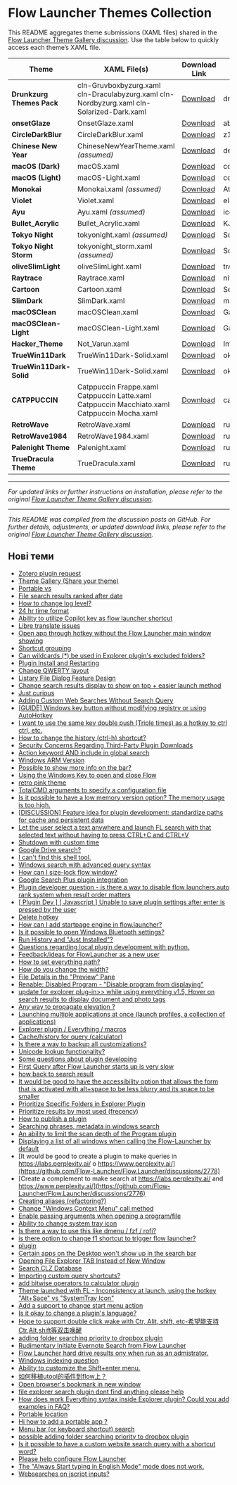 # Flow Launcher Themes Collection

This README aggregates theme submissions (XAML files) shared in the [Flow Launcher Theme Gallery discussion](https://github.com/Flow-Launcher/Flow.Launcher/discussions/1438). Use the table below to quickly access each theme’s XAML file.

| Theme                | XAML File(s)                                                                                                                                                                                                                                                                                       | Download Link                                                                                                                                                                                         | Author             |
|----------------------|-----------------------------------------------------------------------------------------------------------------------------------------------------------------------------------------------------------------------------------------------------------------------------------------------------|-------------------------------------------------------------------------------------------------------------------------------------------------------------------------------------------------------|--------------------|
| **Drunkzurg Themes Pack** | cln-Gruvboxbyzurg.xaml cln-Draculabyzurg.xaml cln-Nordbyzurg.xaml cln-Solarized-Dark.xaml                                       | [Download](https://github.com/drunkzurg/FlowLauncherUI.git)                                                            | drunkzurg          |
| **onsetGlaze**       | OnsetGlaze.xaml                                                                                                                                                                                                                                                                                     | [Download](https://github.com/abhidahal/onsetGlaze.flow/blob/main/OnsetGlaze.xaml)                                                                                                            | abhidahal          |                                                                                                        | abhidahal          |
| **CircleDarkBlur**   | CircleDarkBlur.xaml                                                                                                                                                                                                                                                                                 | [Download](https://raw.githubusercontent.com/z1nc0r3/CircleDarkBlur/main/CircleDarkBlur.xaml)                                                                                                           | z1nc0r3            |
| **Chinese New Year** | ChineseNewYearTheme.xaml *(assumed)*                                                                                                                                                                                                                                                                | [Download](https://github.com/deefrawley/Flow.Launcher.Themes/blob/main/ChineseNewYear.xaml)                                                                                                                                         | deefrawley         |
| **macOS (Dark)**     | macOS.xaml                                                                                                                                                                                                                                                                                        | [Download](https://github.com/cc46808/macOS.flow/blob/main/macOS.xaml)                                                                                                                        | cc46808            |
| **macOS (Light)**    | macOS-Light.xaml                                                                                                                                                                                                                                                                                  | [Download](https://github.com/cc46808/macOS.flow/blob/main/macOS-Light.xaml)                                                                                                                   | cc46808            |
| **Monokai**          | Monokai.xaml *(assumed)*                                                                                                                                                                                                                                                                            | [Download](https://github.com/AtarianComputing/Monokai.flow/blob/main/Monokai.xaml)                                                                                                                 | AtarianComputing   |
| **Violet**           | Violet.xaml                                                                                                                                                                                                                                                                                       | [Download](https://raw.githubusercontent.com/eliaszon/Violet.flow/main/Violet.xaml)                                                                                                                     | eliaszon           |
| **Ayu**         | Ayu.xaml *(assumed)*                                                                                                                                                                                                                                                                              | [Download](https://github.com/icebruce/FlowLauncher-Ayu/blob/main/Ayu.xaml)                                                                                                                    | icebruce           |
| **Bullet_Acrylic**   | Bullet_Acrylic.xaml                                                                                                                                                                                                                                                                               | [Download](https://raw.githubusercontent.com/KJH-x/FlowTheme/main/Bullet_Acrylic.xaml)                                                                                                                   | KJH-x              |
| **Tokyo Night**      | tokyonight.xaml *(assumed)*                                                                                                                                                                                                                                                                            | [Download](https://github.com/SoraTenshi/FlowLauncher-TokyoNight/blob/main/tokyonight.xaml)                                                                                                                 | SoraTenshi         |
| **Tokyo Night Storm**| tokyonight_storm.xaml *(assumed)*                                                                                                                                                                                                                                                                        | [Download](https://github.com/SoraTenshi/FlowLauncher-TokyoNight/blob/main/tokyonight_storm.xaml)                                                                                                             | SoraTenshi         |
| **oliveSlimLight**   | oliveSlimLight.xaml                                                                                                                                                                                                                                                                               | [Download](https://raw.githubusercontent.com/trACEroam/oliveSlimLight/main/oliveSlimLight.xaml)                                                                                                          | trACEroam          |
| **Raytrace**         | Raytrace.xaml                                                                                                                                                                                                                                                                                     | [Download](https://github.com/nitrogeo/Raytrace/blob/main/Raytrace.xaml)                                                                                                                       | nitrogeo           |
| **Cartoon**          | Cartoon.xaml                                                                                                                                                                                                                                                                                      | [Download](https://github.com/ytsodacan/Flow-Launcher-Cartoon/blob/main/Cartoon.xaml)                                                                                                                         | Seb1plaz           |
| **SlimDark**         | SlimDark.xaml                                                                                                                                                                              | [Download](https://raw.githubusercontent.com/monandszy/SlimDark/main/SlimDark.xaml)                                                                                            | monandszy
| **macOSClean**         | macOSClean.xaml                                                                                        | [Download](https://raw.githubusercontent.com/GalaxyNZ/macOSClean.flow/main/macOSClean.xaml)                                                                                                                      | GalaxyNZ |
| **macOSClean-Light**         | macOSClean-Light.xaml                                                                                           | [Download](https://raw.githubusercontent.com/GalaxyNZ/macOSClean.flow/main/macOSClean-Light.xaml)                                                                                              | GalaxyNZ
| **Hacker_Theme**         | Not_Varun.xaml                                                                                                                                                                                                                                                                                     | [Download](https://github.com/ImNotVarun/Hacker_Theme/blob/main/Not_Varun.xaml)                                                                                                                      | ImNotVarun          |
**TrueWin11Dark**         | TrueWin11Dark-Solid.xaml                                                                                                                                                                                                                                                                                     | [Download](https://github.com/okRoni/TrueWin11Dark/blob/main/TrueWin11Dark.xaml)                                                                                                                      | okRoni          |
**TrueWin11Dark-Solid**         | TrueWin11Dark-Solid.xaml                                                                                                                                                                                                                                                                                     | [Download](https://github.com/okRoni/TrueWin11Dark/blob/main/TrueWin11Dark-Solid.xaml)                                                                                                                      | okRoni          |
**CATPPUCCIN**         | Catppuccin Frappe.xaml Catppuccin Latte.xaml Catppuccin Macchiato.xaml Catppuccin Mocha.xaml                                                                                                                                                                                                                                                                                   | [Download](https://github.com/catppuccin/flow-launcher)                                                                                                                      | catppuccin          |
**RetroWave**         | RetroWave.xaml                                                                                                                                                                                                                                                                                     | [Download](https://github.com/ruslanlap/RetroWaveTheme.FlowLa/blob/master/RetroWave.xaml)                                                                                                                      | ruslanlap          |
**RetroWave1984**         | RetroWave1984.xaml                                                                                                                                                                                                                                                                                     | [Download](https://github.com/ruslanlap/RetroWaveTheme.FlowLa/blob/master/RetroWave1984.xaml)                                                                                                                      | ruslanlap          |
**Palenight Theme**         | Palenight.xaml                                                                                                       | [Download](https://github.com/ruslanlap/RetroWaveTheme.FlowLa/blob/master/Palenight.xaml)                                                                                                                      | ruslanlap          |
**TrueDracula Theme**         | TrueDracula.xaml                                                                                                       | [Download](https://github.com/ruslanlap/RetroWaveTheme.FlowLa/blob/master/TrueDracula.xaml)                                                                                                                      | ruslanlap          |




---

*For updated links or further instructions on installation, please refer to the original [Flow Launcher Theme Gallery discussion](https://github.com/Flow-Launcher/Flow.Launcher/discussions/1438).*


---

*This README was compiled from the discussion posts on GitHub. For further details, adjustments, or updated download links, please refer to the original [Flow Launcher Theme Gallery discussion](https://github.com/Flow-Launcher/Flow.Launcher/discussions/1438).*

## Нові теми
- [Zotero plugin request](https://github.com/Flow-Launcher/Flow.Launcher/discussions/3403)
- [Theme Gallery (Share your theme)](https://github.com/Flow-Launcher/Flow.Launcher/discussions/1438)
- [Portable vs](https://github.com/Flow-Launcher/Flow.Launcher/discussions/3372)
- [File search results ranked after date](https://github.com/Flow-Launcher/Flow.Launcher/discussions/3352)
- [How to change log level?](https://github.com/Flow-Launcher/Flow.Launcher/discussions/2313)
- [24 hr time format](https://github.com/Flow-Launcher/Flow.Launcher/discussions/3249)
- [Ability to utilize Copilot key as flow launcher shortcut](https://github.com/Flow-Launcher/Flow.Launcher/discussions/3334)
- [Libre translate issues](https://github.com/Flow-Launcher/Flow.Launcher/discussions/3337)
- [Open app through hotkey without the Flow Launcher main window showing](https://github.com/Flow-Launcher/Flow.Launcher/discussions/3284)
- [Shortcut grouping](https://github.com/Flow-Launcher/Flow.Launcher/discussions/3285)
- [Can wildcards (*) be used in Explorer plugin's excluded folders?](https://github.com/Flow-Launcher/Flow.Launcher/discussions/3301)
- [Plugin Install and Restarting](https://github.com/Flow-Launcher/Flow.Launcher/discussions/3312)
- [Change QWERTY layout](https://github.com/Flow-Launcher/Flow.Launcher/discussions/3304)
- [Listary File Dialog Feature Design](https://github.com/Flow-Launcher/Flow.Launcher/discussions/929)
- [Change search results display to show on top + easier launch method](https://github.com/Flow-Launcher/Flow.Launcher/discussions/3074)
- [Just curious](https://github.com/Flow-Launcher/Flow.Launcher/discussions/3247)
- [Adding Custom Web Searches Without Search Query](https://github.com/Flow-Launcher/Flow.Launcher/discussions/3155)
- [[GUIDE] Windows key button without modifying registry or using AutoHotkey](https://github.com/Flow-Launcher/Flow.Launcher/discussions/3211)
- [I want to use the same key double push (Triple times) as a hotkey to ctrl ctrl, etc.](https://github.com/Flow-Launcher/Flow.Launcher/discussions/954)
- [How to change the history (ctrl-h) shortcut?](https://github.com/Flow-Launcher/Flow.Launcher/discussions/3162)
- [Security Concerns Regarding Third-Party Plugin Downloads](https://github.com/Flow-Launcher/Flow.Launcher/discussions/3121)
- [Action keyword AND include in global search](https://github.com/Flow-Launcher/Flow.Launcher/discussions/2007)
- [Windows ARM Version](https://github.com/Flow-Launcher/Flow.Launcher/discussions/3166)
- [Possible to show more info on the bar?](https://github.com/Flow-Launcher/Flow.Launcher/discussions/3160)
- [Using the Windows Key to open and close Flow](https://github.com/Flow-Launcher/Flow.Launcher/discussions/747)
- [retro pink theme](https://github.com/Flow-Launcher/Flow.Launcher/discussions/3156)
- [TotalCMD arguments to specify a configuration file](https://github.com/Flow-Launcher/Flow.Launcher/discussions/3146)
- [Is it possible to have a low memory version option? The memory usage is too high.](https://github.com/Flow-Launcher/Flow.Launcher/discussions/3138)
- [[DISCUSSION] Feature idea for plugin development: standardize paths for cache and persistent data](https://github.com/Flow-Launcher/Flow.Launcher/discussions/3141)
- [Let the user select a text anywhere and launch FL search with that selected text without having to press CTRL+C and CTRL+V](https://github.com/Flow-Launcher/Flow.Launcher/discussions/1179)
- [Shutdown with custom time](https://github.com/Flow-Launcher/Flow.Launcher/discussions/3127)
- [Google Drive search?](https://github.com/Flow-Launcher/Flow.Launcher/discussions/2399)
- [I can't find this shell tool.](https://github.com/Flow-Launcher/Flow.Launcher/discussions/3102)
- [Windows search with advanced query syntax](https://github.com/Flow-Launcher/Flow.Launcher/discussions/3101)
- [How can I size-lock flow window?](https://github.com/Flow-Launcher/Flow.Launcher/discussions/3067)
- [Google Search Plus plugin integration](https://github.com/Flow-Launcher/Flow.Launcher/discussions/525)
- [Plugin developer question - is there a way to disable flow launchers auto rank system when result order matters](https://github.com/Flow-Launcher/Flow.Launcher/discussions/2993)
- [[ Plugin Dev ] [ Javascript ] Unable to save plugin settings after enter is pressed by the user](https://github.com/Flow-Launcher/Flow.Launcher/discussions/2995)
- [Delete hotkey](https://github.com/Flow-Launcher/Flow.Launcher/discussions/2867)
- [How can I add startpage engine in flow.launcher?](https://github.com/Flow-Launcher/Flow.Launcher/discussions/2340)
- [Is it possible to open Windows Bluetooth settings?](https://github.com/Flow-Launcher/Flow.Launcher/discussions/2815)
- [Run History  and "Just Installed"?](https://github.com/Flow-Launcher/Flow.Launcher/discussions/3047)
- [Questions regarding local plugin development with python.](https://github.com/Flow-Launcher/Flow.Launcher/discussions/3006)
- [Feedback/ideas for FlowLauncher as a new user](https://github.com/Flow-Launcher/Flow.Launcher/discussions/3018)
- [How to set everything path?](https://github.com/Flow-Launcher/Flow.Launcher/discussions/2165)
- [How do you change the width?](https://github.com/Flow-Launcher/Flow.Launcher/discussions/3016)
- [File Details in the "Preview" Pane](https://github.com/Flow-Launcher/Flow.Launcher/discussions/2232)
- [Renable: Disabled Program -  "Disable program from displaying"](https://github.com/Flow-Launcher/Flow.Launcher/discussions/3005)
- [update for explorer plug-in>> while using everything v1.5, Hover on search results to display document and photo tags](https://github.com/Flow-Launcher/Flow.Launcher/discussions/3004)
- [Any way to propagate elevation ?](https://github.com/Flow-Launcher/Flow.Launcher/discussions/2978)
- [Launching multiple applications at once (launch profiles, a collection of applications)](https://github.com/Flow-Launcher/Flow.Launcher/discussions/2971)
- [Explorer plugin / Everything / macros](https://github.com/Flow-Launcher/Flow.Launcher/discussions/2866)
- [Cache/history for query (calculator)](https://github.com/Flow-Launcher/Flow.Launcher/discussions/2615)
- [Is there a way to backup all customizations?](https://github.com/Flow-Launcher/Flow.Launcher/discussions/2948)
- [Unicode lookup functionality?](https://github.com/Flow-Launcher/Flow.Launcher/discussions/2438)
- [Some questions about plugin developing](https://github.com/Flow-Launcher/Flow.Launcher/discussions/2895)
- [First Query after Flow Launcher starts up is very slow](https://github.com/Flow-Launcher/Flow.Launcher/discussions/586)
- [how back to search result](https://github.com/Flow-Launcher/Flow.Launcher/discussions/2861)
- [It would be good to have the accessibility option that allows the form that is activated with alt+space to be less blurry and its space to be smaller](https://github.com/Flow-Launcher/Flow.Launcher/discussions/2780)
- [Prioritize Specific Folders in Explorer Plugin](https://github.com/Flow-Launcher/Flow.Launcher/discussions/2851)
- [Prioritize results by most used (frecency)](https://github.com/Flow-Launcher/Flow.Launcher/discussions/2496)
- [How to publish a plugin](https://github.com/Flow-Launcher/Flow.Launcher/discussions/2807)
- [Searching phrases, metadata in windows search](https://github.com/Flow-Launcher/Flow.Launcher/discussions/2678)
- [An ability to limit the scan depth of the Program plugin](https://github.com/Flow-Launcher/Flow.Launcher/discussions/2797)
- [Displaying a list of all windows when calling the Flow-Launcher by default](https://github.com/Flow-Launcher/Flow.Launcher/discussions/2579)
- [It would be good to create a plugin to make queries in https://labs.perplexity.ai/  o https://www.perplexity.ai/](https://github.com/Flow-Launcher/Flow.Launcher/discussions/2778)
- [Create a complement to make search at https://labs.perplexity.ai/ and https://www.perplexity.ai/](https://github.com/Flow-Launcher/Flow.Launcher/discussions/2776)
- [Creating aliases (refactoring?)](https://github.com/Flow-Launcher/Flow.Launcher/discussions/2764)
- [Change "Windows Context Menu" call method](https://github.com/Flow-Launcher/Flow.Launcher/discussions/2762)
- [Enable passing arguments when opening a program/file](https://github.com/Flow-Launcher/Flow.Launcher/discussions/1206)
- [Ability to change system tray icon](https://github.com/Flow-Launcher/Flow.Launcher/discussions/2458)
- [Is there a way to use this like dmenu / fzf / rofi?](https://github.com/Flow-Launcher/Flow.Launcher/discussions/2719)
- [is there option to change f1 shortcut to trigger flow launcher?](https://github.com/Flow-Launcher/Flow.Launcher/discussions/2661)
- [plugin](https://github.com/Flow-Launcher/Flow.Launcher/discussions/2704)
- [Certain apps on the Desktop won't show up in the search bar](https://github.com/Flow-Launcher/Flow.Launcher/discussions/2689)
- [Opening File Explorer TAB Instead of New Window](https://github.com/Flow-Launcher/Flow.Launcher/discussions/2680)
- [Search CLZ Database](https://github.com/Flow-Launcher/Flow.Launcher/discussions/2650)
- [Importing custom query shortcuts?](https://github.com/Flow-Launcher/Flow.Launcher/discussions/2630)
- [add bitwise operators to calculator plugin](https://github.com/Flow-Launcher/Flow.Launcher/discussions/2619)
- [Theme launched with FL - Inconsistency at launch, using the hotkey "Alt+Sace" vs "SystemTray Icon"](https://github.com/Flow-Launcher/Flow.Launcher/discussions/2611)
- [Add a support to change start menu action](https://github.com/Flow-Launcher/Flow.Launcher/discussions/2597)
- [Is it okay to change a plugin's language?](https://github.com/Flow-Launcher/Flow.Launcher/discussions/2589)
- [Hope to support double click wake with Ctr, AIit, shift, etc-希望能支持Ctr,AIt,shift等双击唤醒](https://github.com/Flow-Launcher/Flow.Launcher/discussions/2601)
- [adding folder searching priority to dropbox plugin](https://github.com/Flow-Launcher/Flow.Launcher/discussions/2596)
- [Rudimentary Initiate Evernote Search from Flow Launcher](https://github.com/Flow-Launcher/Flow.Launcher/discussions/2587)
- [Flow Launcher hard drive results ony when run as an admistrator.](https://github.com/Flow-Launcher/Flow.Launcher/discussions/2576)
- [Windows indexing question](https://github.com/Flow-Launcher/Flow.Launcher/discussions/2572)
- [Ability to customize the Shift+enter menu.](https://github.com/Flow-Launcher/Flow.Launcher/discussions/2518)
- [如何移植utool的插件到flow上？](https://github.com/Flow-Launcher/Flow.Launcher/discussions/2573)
- [Open browser's bookmark in new window](https://github.com/Flow-Launcher/Flow.Launcher/discussions/2550)
- [file explorer search plugin dont find anything please help](https://github.com/Flow-Launcher/Flow.Launcher/discussions/2515)
- [How does work Everything syntax inside Explorer plugin? Could you add examples in FAQ?](https://github.com/Flow-Launcher/Flow.Launcher/discussions/2512)
- [Portable location](https://github.com/Flow-Launcher/Flow.Launcher/discussions/2507)
- [Hi how to add a portable app ?](https://github.com/Flow-Launcher/Flow.Launcher/discussions/2486)
- [Menu bar (or keyboard shortcut) search](https://github.com/Flow-Launcher/Flow.Launcher/discussions/2478)
- [possible adding folder searching priority to dropbox plugin](https://github.com/Flow-Launcher/Flow.Launcher/discussions/2467)
- [Is it possible to have a custom website search query with a shortcut word?](https://github.com/Flow-Launcher/Flow.Launcher/discussions/2357)
- [Please help configure Flow Launcher](https://github.com/Flow-Launcher/Flow.Launcher/discussions/2370)
- [The "Always Start typing in English Mode" mode does not work.](https://github.com/Flow-Launcher/Flow.Launcher/discussions/2423)
- [Websearches on jscript inputs?](https://github.com/Flow-Launcher/Flow.Launcher/discussions/2422)
